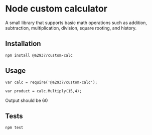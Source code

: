 Node custom calculator
=========

A small library that supports basic math operations 
such as addition, subtraction, multiplication, division, 
square rooting, and history. 

## Installation

  `npm install @a2937/custom-calc`

## Usage

    var calc = require('@a2937/custom-calc');

    var product = calc.Multiply(15,4);
  
  
  Output should be 60


## Tests

  `npm test`
